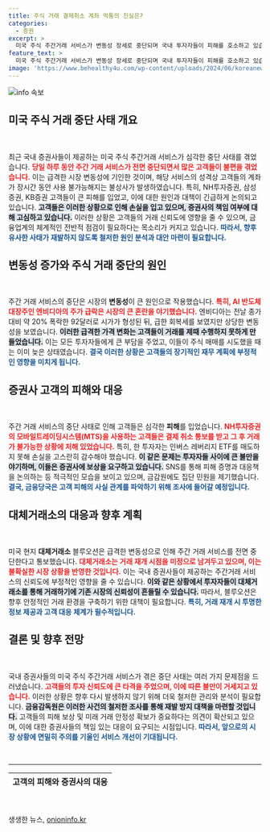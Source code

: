 ```yaml
---
title: 주식 거래 결제취소 계좌 먹통의 진실은?
categories:
  - 증권
excerpt: >
  미국 주식 주간거래 서비스가 변동성 장세로 중단되며 국내 투자자들이 피해를 호소하고 있습니다. NH투자증권, 삼성증권, KB증권 고객들은 계좌가 먹통 상태에 놓였고, 이에 대한 보상 요구가 이어지고 있습니다. 증권사와 금융당국의 대처는 과연?
feature_text: >
  미국 주식 주간거래 서비스가 변동성 장세로 중단되며 국내 투자자들이 피해를 호소하고 있습니다. NH투자증권, 삼성증권, KB증권 고객들은 계좌가 먹통 상태에 놓였고, 이에 대한 보상 요구가 이어지고 있습니다. 증권사와 금융당국의 대처는 과연?
image: 'https://www.behealthy4u.com/wp-content/uploads/2024/06/koreanews.jpg'
---
```


<p><img src="https://www.behealthy4u.com/wp-content/uploads/2024/06/koreanews.jpg" alt="info 속보" /></p>

<h2 data-ke-size="size26">미국 주식 거래 중단 사태 개요</h2>

<p data-ke-size="size16">&nbsp;</p>

<p>최근 국내 증권사들이 제공하는 미국 주식 주간거래 서비스가 심각한 중단 사태를 겪었습니다. <b><span style="color: #ee2323;">당일 하루 동안 주간 거래 서비스가 전면 중단되면서 많은 고객들이 불편을 겪었습니다.</span></b> 이는 급격한 시장 변동성에 기인한 것이며, 해당 서비스의 성격상 고객들의 계좌가 장시간 동안 사용 불가능해지는 불상사가 발생하였습니다. 특히, NH투자증권, 삼성증권, KB증권 고객들이 큰 피해를 입었고, 이에 대한 원인과 대책이 긴급하게 논의되고 있습니다. <b><span style="background-color: #21538527;">고객들은 이러한 상황으로 인해 손실을 입고 있으며, 증권사의 책임 여부에 대해 고심하고 있습니다.</span></b> 이러한 상황은 고객들의 거래 신뢰도에 영향을 줄 수 있으며, 금융업계의 체계적인 전반적 점검이 필요하다는 목소리가 커지고 있습니다. <b><span style="color: #1a5490;">따라서, 향후 유사한 사태가 재발하지 않도록 철저한 원인 분석과 대안 마련이 필요합니다.</span></b> </p>

<h2 data-ke-size="size26">변동성 증가와 주식 거래 중단의 원인</h2>

<p data-ke-size="size16">&nbsp;</p>

<p>주간 거래 서비스의 중단은 시장의 <b>변동성</b>이 큰 원인으로 작용했습니다. <b><span style="color: #ee2323;">특히, AI 반도체 대장주인 엔비디아의 주가 급락은 시장의 큰 혼란을 야기했습니다.</span></b> 엔비디아는 전날 종가 대비 약 20% 폭락한 92달러로 시가가 형성된 뒤, 급한 회복세를 보였지만 상당한 변동성을 보였습니다. <b><span style="background-color: #21538527;">이러한 급격한 가격 변화는 고객들이 거래를 제때 수행하지 못하게 만들었습니다.</span></b> 이는 모든 투자자들에게 큰 부담을 주었고, 이들이 주식 매매를 시도했을 때는 이미 늦은 상태였습니다. <b><span style="color: #1a5490;">결국 이러한 상황은 고객들의 장기적인 재무 계획에 부정적인 영향을 미치게 됩니다.</span></b> </p>

<h2 data-ke-size="size26">증권사 고객의 피해와 대응</h2>

<p data-ke-size="size16">&nbsp;</p>

<p>주간 거래 서비스의 중단 사태로 인해 고객들은 심각한 <b>피해</b>를 입었습니다. <b><span style="color: #ee2323;">NH투자증권의 모바일트레이딩시스템(MTS)을 사용하는 고객들은 결제 취소 통보를 받고 그 후 거래가 불가능한 상황에 처해 있었습니다.</span></b> 특히, 한 투자자는 인버스 레버리지 ETF를 매도하지 못해 손실을 고스란히 감수해야 했습니다. <b><span style="background-color: #21538527;">이 같은 문제는 투자자들 사이에 큰 불만을 야기하며, 이들은 증권사에 보상을 요구하고 있습니다.</span></b> SNS를 통해 피해 증명과 대응책을 논의하는 등 적극적인 모습을 보이고 있으며, 금감원에도 집단 민원을 제기했습니다. <b><span style="color: #1a5490;">결국, 금융당국은 고객 피해의 사실 관계를 파악하기 위해 조사에 들어갈 예정입니다.</span></b> </p>

<h2 data-ke-size="size26">대체거래소의 대응과 향후 계획</h2>

<p data-ke-size="size16">&nbsp;</p>

<p>미국 현지 <b>대체거래소</b> 블루오션은 급격한 변동성으로 인해 주간 거래 서비스를 전면 중단한다고 통보했습니다. <b><span style="color: #ee2323;">대체거래소는 거래 재개 시점을 미정으로 남겨두고 있으며, 이는 불확실한 시장 상황을 반영한 것입니다.</span></b> 이는 국내 증권사들이 제공하는 주간거래 서비스의 신뢰도에 부정적인 영향을 줄 수 있습니다. <b><span style="background-color: #21538527;">이와 같은 상황에서 투자자들이 대체거래소를 통해 거래하기에 기존 시장의 신뢰성이 흔들릴 수 있습니다.</span></b> 따라서, 블루오션은 향후 안정적인 거래 환경을 구축하기 위한 대책이 필요합니다. <b><span style="color: #1a5490;">특히, 거래 재개 시 투명한 정보 제공과 고객 대응 체계가 필수적입니다.</span></b> </p>

<h2 data-ke-size="size26">결론 및 향후 전망</h2>

<p data-ke-size="size16">&nbsp;</p>

<p>국내 증권사들의 미국 주식 주간거래 서비스가 겪은 중단 사태는 여러 가지 문제점을 드러냈습니다. <b><span style="color: #ee2323;">고객들의 투자 신뢰도에 큰 타격을 주었으며, 이에 따른 불만이 거세지고 있습니다.</span></b> 이러한 상황은 향후 다시 발생하지 않기 위해 더욱 철저한 관리와 분석이 필요합니다. <b><span style="background-color: #21538527;">금융감독원은 이러한 사건의 철저한 조사를 통해 재발 방지 대책을 마련할 것입니다.</span></b> 고객들의 피해 보상 및 미래 거래 안정성 확보가 중요하다는 의견이 확산되고 있으며, 이에 대한 증권사들의 책임 있는 대응이 요구되는 시점입니다. <b><span style="color: #1a5490;">따라서, 앞으로의 시장 상황에 면밀히 주의를 기울인 서비스 개선이 기대됩니다.</span></b> </p>

<p data-ke-size="size16">&nbsp;</p>

<hr />

<table style="width: 100%; height: 35px;">
<tbody>
<tr>
<td style="text-align: center; height: 35px;"><b>고객의 피해와 증권사의 대응</b></td>
</tr>
<tr>
<td style="text-align: center; height: 35px;"><b>변동성 증가의 주요 원인</b></td>
</tr>
<tr>
<td style="text-align: center; height: 35px;"><b>미래 거래 안정성 확보 방안</b></td>
</tr>
<tr>
<td style="text-align: center; height: 35px;"><b>금융감독원의 조사 및 대응</b></td>
</tr>
</tbody>
</table>

<p data-ke-size="size16">&nbsp;</p>
생생한 뉴스, <a href="https://onioninfo.kr" rel="dofollow">onioninfo.kr</a>


